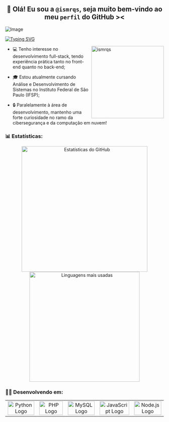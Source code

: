 ## <div align="center"> 👋 Olá! Eu sou a  `@ismrqs`, seja muito bem-vindo ao meu `perfil` do GitHub >< </div>

![Image](https://github.com/user-attachments/assets/8913fce3-a7b2-4359-b3bd-eec6ac421aa8)

<a href="https://git.io/typing-svg"><img src="https://readme-typing-svg.herokuapp.com?font=Fira+Code&size=16&pause=1000&color=B05DB1&width=435&separator=%3C&lines=SELECT+nome+FROM+dev+WHERE+nome+%3D+'Isabely';%3Cprint('Hello%2C+World!');%3Cecho+%22Hello%2C+World!%22;%3CSystem.out.println(%22Hello%2C+World!%22);%3Cconsole.log(%22Hello%2C+World!%22);" alt="Typing SVG" /></a>

<div>
  <img align="right" alt="ismrqs" width="230" height="230" src="https://github.com/user-attachments/assets/e1d69b52-878e-49ec-a9a5-843fc4b5e294">
  
- 💻 Tenho interesse no desenvolvimento full-stack, tendo experiência prática tanto no front-end quanto no back-end;
  
- 🎓 Estou atualmente cursando Análise e Desenvolvimento de Sistemas no Instituto Federal de São Paulo (IFSP);
  
- 🔒 Paralelamente à área de desenvolvimento, mantenho uma forte curiosidade no ramo da cibersegurança e da computação em nuvem!
</div>


### 📊 Estatísticas:
<div align="center">
  <a href="https://github.com/ismrqs">
    <img align="center" src="https://github-readme-stats.vercel.app/api?username=ismrqs&show_icons=true&theme=nightowl&title_color=8A2BE2&icon_color=8A2BE2&text_color=FFFFFF&bg_color=000000&include_all_commits=true&count_private=true" alt="Estatísticas do GitHub" width="400" />
    <img align="center" src="https://github-readme-stats.vercel.app/api/top-langs/?username=ismrqs&layout=compact&langs_count=7&theme=nightowl&title_color=8A2BE2&text_color=FFFFFF&bg_color=000000" alt="Linguagens mais usadas" width="350" />
  </a>
</div>


### 👩‍💻 Desenvolvendo em:

<table align="center">
    <tr>
        <td align="center">
            <a href="https://www.python.org/" target="_blank">
                <img style="width: 100%; max-width: 100px;" src="https://github.com/user-attachments/assets/f21effe1-0a8b-49b9-9c46-3be4cdbb486a" alt="Python Logo"/>
            </a>
        </td>
        <td align="center">
            <a href="https://www.php.net/" target="_blank">
                <img style="width: 100%; max-width: 100px;" src="https://github.com/user-attachments/assets/ac38dcc4-c399-4eec-9016-2176852fb138" alt="PHP Logo"/>
            </a>
        </td>
        <td align="center">
            <a href="https://www.mysql.com/" target="_blank">
                <img style="width: 100%; max-width: 100px;" src="https://github.com/user-attachments/assets/c3b42984-1066-4d16-b714-cebd38f6b44b" alt="MySQL Logo"/>
            </a>
        </td>
              </td>
        <td align="center">
            <a href="https://developer.mozilla.org/en-US/docs/Web/JavaScript" target="_blank">
                <img style="width: 100%; max-width: 100px;" src="https://github.com/user-attachments/assets/3815f1f0-7f56-4892-af6f-3880ce7b5d47" alt="JavaScript Logo"/>
            </a>
        </td>
        <td align="center">
            <a href="https://nodejs.org/" target="_blank">
                <img style="width: 100%; max-width: 100px;" src="https://github.com/user-attachments/assets/ade30ab4-d2a7-4e7d-bdca-e8ceeabcd47e" alt="Node.js Logo"/>
            </a>
    </tr>
</table>
